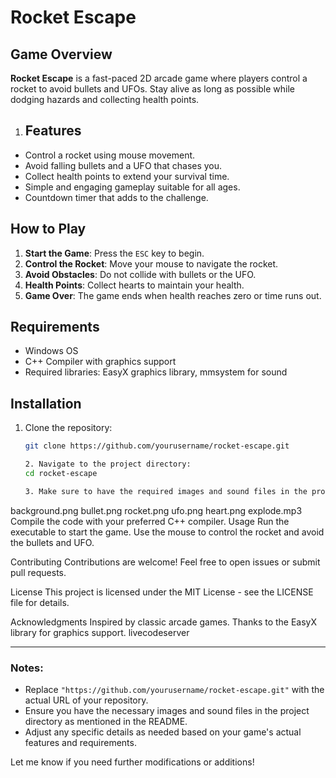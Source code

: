 # Rocket Escape

## Game Overview
**Rocket Escape** is a fast-paced 2D arcade game where players control a rocket to avoid bullets and UFOs. Stay alive as long as possible while dodging hazards and collecting health points.

1. ## Features
- Control a rocket using mouse movement.
- Avoid falling bullets and a UFO that chases you.
- Collect health points to extend your survival time.
- Simple and engaging gameplay suitable for all ages.
- Countdown timer that adds to the challenge.

## How to Play
1. **Start the Game**: Press the `ESC` key to begin.
2. **Control the Rocket**: Move your mouse to navigate the rocket. 
3. **Avoid Obstacles**: Do not collide with bullets or the UFO. 
4. **Health Points**: Collect hearts to maintain your health.
5. **Game Over**: The game ends when health reaches zero or time runs out.

## Requirements
- Windows OS
- C++ Compiler with graphics support
- Required libraries: EasyX graphics library, mmsystem for sound

## Installation
1. Clone the repository:
   ```bash
   git clone https://github.com/yourusername/rocket-escape.git

   2. Navigate to the project directory:
   cd rocket-escape

   3. Make sure to have the required images and sound files in the project folder:
background.png
bullet.png
rocket.png
ufo.png
heart.png
explode.mp3
Compile the code with your preferred C++ compiler.
Usage
Run the executable to start the game. Use the mouse to control the rocket and avoid the bullets and UFO.

Contributing
Contributions are welcome! Feel free to open issues or submit pull requests.

License
This project is licensed under the MIT License - see the LICENSE file for details.

Acknowledgments
Inspired by classic arcade games.
Thanks to the EasyX library for graphics support.
livecodeserver



---

### Notes:
- Replace `"https://github.com/yourusername/rocket-escape.git"` with the actual URL of your repository.
- Ensure you have the necessary images and sound files in the project directory as mentioned in the README.
- Adjust any specific details as needed based on your game's actual features and requirements. 

Let me know if you need further modifications or additions!
